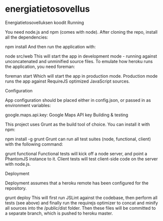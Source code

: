 energiatietosovellus
====================

Energiatietosovelluksen koodit
Running

You need node.js and npm (comes with node). After cloning the repo, install all the dependencies:

npm install
And then run the application with:

node src/web
This will start the app in development mode - running against unconcatenated and unminified source files. To emulate how heroku runs the application, you need foreman:

foreman start
Which will start the app in production mode. Production mode runs the app against RequireJS optimized JavaScript sources.

Configuration

App configuration should be placed either in config.json, or passed in as environment variables:

google.maps.api.key: Google Maps API key
Building & testing

This project uses Grunt as the build tool of choice. You can install it with npm:

npm install -g grunt
Grunt can run all test suites (node, functional, client) with the following command:

grunt functional
Functional tests will kick off a node server, and point a PhantomJS instance to it. Client tests will test client-side code on the server with node.js.

Deployment

Deployment assumes that a heroku remote has been configured for the repository.

grunt deploy
This will first run JSLint against the codebase, then perform all tests (see above) and finally run the requirejs optimizer to concat and minify all sources into the /public/dist folder. Then these files will be committed to a separate branch, which is pushed to heroku master.
